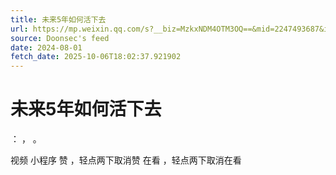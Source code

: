 ```yaml
---
title: 未来5年如何活下去
url: https://mp.weixin.qq.com/s?__biz=MzkxNDM4OTM3OQ==&mid=2247493687&idx=1&sn=1b5fbf5bbb89aacd81cc2ec0b4cb2283
source: Doonsec's feed
date: 2024-08-01
fetch_date: 2025-10-06T18:02:37.921902
---
```


# 未来5年如何活下去

：
，
。

视频
小程序
赞
，轻点两下取消赞
在看
，轻点两下取消在看